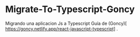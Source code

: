 # Migrate-To-Typescript-Goncy

Migrando una aplicacion Js a Typescript Guía de (Goncy)[ https://goncy.netlify.app/react-javascript-typescript] .
